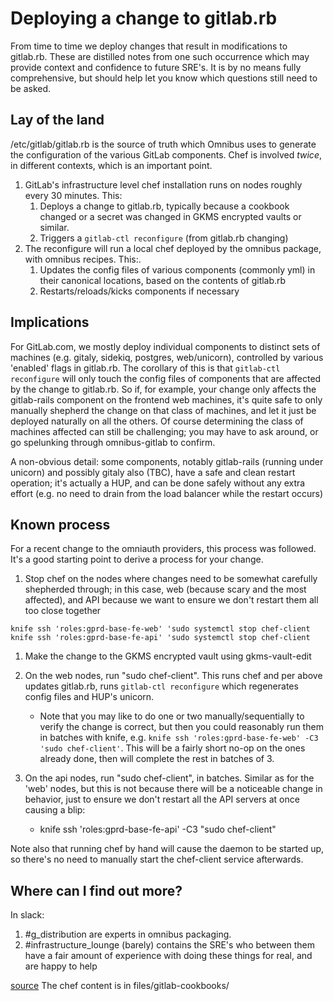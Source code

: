 # Deploying a change to gitlab.rb

From time to time we deploy changes that result in modifications to gitlab.rb.  These are distilled notes from one such occurrence which may provide context and confidence to future SRE's.  It is by no means fully comprehensive, but should help let you know which questions still need to be asked. 

## Lay of the land

/etc/gitlab/gitlab.rb is the source of truth which Omnibus uses to generate the configuration of the various GitLab components.  Chef is involved *twice*, in different contexts, which is an important point.

1. GitLab's infrastructure level chef installation runs on nodes roughly every 30 minutes.  This:
    1. Deploys a change to gitlab.rb, typically because a cookbook changed or a secret was changed in GKMS encrypted vaults or similar.  
    1. Triggers a `gitlab-ctl reconfigure` (from gitlab.rb changing)
1. The reconfigure will run a local chef deployed by the omnibus package, with omnibus recipes.  This:.
    1. Updates the config files of various components (commonly yml) in their canonical locations, based on the contents of gitlab.rb
    1. Restarts/reloads/kicks components if necessary

## Implications

For GitLab.com, we mostly deploy individual components to distinct sets of machines (e.g. gitaly, sidekiq, postgres, web/unicorn), controlled by various 'enabled' flags in gitlab.rb.  The corollary of this is that `gitlab-ctl reconfigure` will only touch the config files of components that are affected by the change to gitlab.rb.  So if, for example, your change only affects the gitlab-rails component on the frontend web machines, it's quite safe to only manually shepherd the change on that class of machines, and let it just be deployed naturally on all the others.   Of course determining the class of machines affected can still be challenging; you may have to ask around, or go spelunking through omnibus-gitlab to confirm.

A non-obvious detail: some components, notably gitlab-rails (running under unicorn) and possibly gitaly also (TBC), have a safe and clean restart operation; it's actually a HUP, and can be done safely without any extra effort (e.g. no need to drain from the load balancer while the restart occurs)

## Known process

For a recent change to the omniauth providers, this process was followed.  It's a good starting point to derive a process for your change.

1. Stop chef on the nodes where changes need to be somewhat carefully shepherded through; in this case, web (because scary and the most affected), and API because we want to ensure we don't restart them all too close together
```
knife ssh 'roles:gprd-base-fe-web' 'sudo systemctl stop chef-client
knife ssh 'roles:gprd-base-fe-api' 'sudo systemctl stop chef-client  
```

1. Make the change to the GKMS encrypted vault using gkms-vault-edit

1. On the web nodes, run "sudo chef-client".  This runs chef and per above updates gitlab.rb, runs `gitlab-ctl reconfigure` which regenerates config files and HUP's unicorn.  
    * Note that you may like to do one or two manually/sequentially to verify the change is correct, but then you could reasonably run them in batches with knife, e.g. ```knife ssh 'roles:gprd-base-fe-web' -C3 'sudo chef-client'```.  This will be a fairly short no-op on the ones already done, then will complete the rest in batches of 3.

1. On the api nodes, run "sudo chef-client", in batches.  Similar as for the 'web' nodes, but this is not because there will be a noticeable change in behavior, just to ensure we don't restart all the API servers at once causing a blip:
    * knife ssh 'roles:gprd-base-fe-api' -C3 "sudo chef-client"

Note also that running chef by hand will cause the daemon to be started up, so there's no need to manually start the chef-client service afterwards.

## Where can I find out more?

In slack:
1. #g\_distribution are experts in omnibus packaging.
1. #infrastructure_lounge (barely) contains the SRE's who between them have a fair amount of experience with doing these things for real, and are happy to help

[source](https://gitlab.com/gitlab-org/omnibus-gitlab/) The chef content is in files/gitlab-cookbooks/ 
